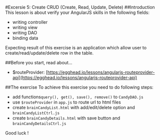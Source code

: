 #Excersie 5: Create CRUD (Create, Read, Update, Delete)
##Introduction
This lesson is about verify your AngularJS skills in the following fields:
* writing controller
* writing view
* writing DAO
* binding data

Expecting result of this exercise is an application which allow user to create/read/update/delete row in the table.

##Before you start, read about...
* $routeProvider: [https://egghead.io/lessons/angularjs-routeprovider-api](https://egghead.io/lessons/angularjs-routeprovider-api)


##The exercise 
To achieve this exercise you need to do following steps:
* add functions```query(), get(), save(), remove()``` to ```CandyDAO.js```
* use ```$routeProvider``` in ```app.js``` to route url to html files
* create ```brainCandyList.html``` with add/edit/delete option and ```brainCandyListCtrl.js```
* create ```brainCandyDetails.html``` with save button and ```brainCandyDetailsCtrl.js```

Good luck !


